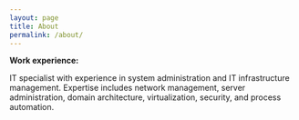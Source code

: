 ```yaml
---
layout: page
title: About
permalink: /about/
---
```


**Work experience:**

IT specialist with experience in system administration and IT infrastructure management. Expertise includes network management, server administration, domain architecture, virtualization, security, and process automation.
